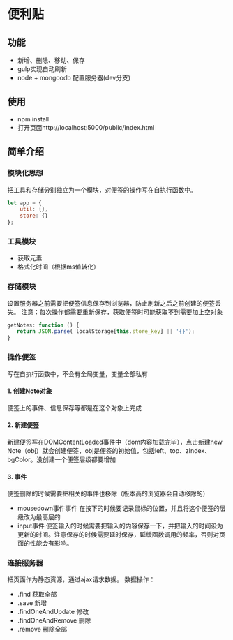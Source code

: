# 便利贴
## 功能
- 新增、删除、移动、保存
- gulp实现自动刷新
- node + mongoodb 配置服务器(dev分支)
## 使用
- npm install
- 打开页面http://localhost:5000/public/index.html
## 简单介绍
### 模块化思想
把工具和存储分别独立为一个模块，对便签的操作写在自执行函数中。

```js
let app = {
    util: {},
    store: {}
};
```

### 工具模块

- 获取元素
- 格式化时间（根据ms值转化）

### 存储模块

设置服务器之前需要把便签信息保存到浏览器，防止刷新之后之前创建的便签丢失。
注意：每次操作都需要重新保存，获取便签时可能获取不到需要加上空对象

```js
getNotes: function () {
   return JSON.parse( localStorage[this.store_key] || '{}');
}
```
### 操作便签

写在自执行函数中，不会有全局变量，变量全部私有
#### 1. 创建Note对象
便签上的事件、信息保存等都是在这个对象上完成
#### 2. 新建便签
新建便签写在DOMContentLoaded事件中（dom内容加载完毕），点击新建new Note（obj）就会创建便签，obj是便签的初始值，包括left、top、zIndex、bgColor。没创建一个便签层级都要增加
#### 3. 事件
便签删除的时候需要把相关的事件也移除（版本高的浏览器会自动移除的）
- mousedown事件事件
在按下的时候要记录鼠标的位置，并且将这个便签的层级改为最高层的
- input事件
	便签输入的时候需要把输入的内容保存一下，并把输入的时间设为更新的时间。注意保存的时候需要延时保存，延缓函数调用的频率，否则对页面的性能会有影响。
### 连接服务器
把页面作为静态资源，通过ajax请求数据。
数据操作：
- .find 获取全部
- .save 新增
- .findOneAndUpdate 修改
- .findOneAndRemove 删除
- .remove 删除全部


